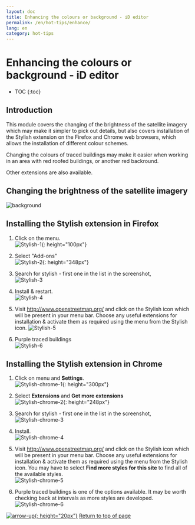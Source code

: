 ```yaml
---
layout: doc
title: Enhancing the colours or background - iD editor
permalink: /en/hot-tips/enhance/
lang: en
category: hot-tips
---
```


Enhancing the colours or background - iD editor
============

- TOC
{:toc}

Introduction
------------

This module covers the changing of the brightness of the satellite imagery which may make it simpler to pick out details, but also covers installation of the Stylish extension on the Firefox and Chrome web browsers, which allows the installation of different colour schemes.  

Changing the colours of traced buildings may make it easier when working in an area with red roofed buildings, or another red backround.  

Other extensions are also available. 

Changing the brightness of the satellite imagery
--------------------------------------------------

![background][]

Installing the Stylish extension in Firefox  
-------------------------------------------

1.  Click on the menu.  
![Stylish-1]{: height="100px"}

2.  Select "Add-ons"  
![Stylish-2]{: height="348px"}

3.  Search for stylish - first one in the list in the screenshot,  
![Stylish-3][]

4.  Install & restart.  
![Stylish-4][]

5.  Visit <http://www.openstreetmap.org/> and click on the Stylish icon which will be present in your menu bar. Choose any useful extensions for installation & activate them as required using the menu from the Stylish icon.
![Stylish-5][]

6.  Purple traced buildings  
![Stylish-6][]


Installing the Stylish extension in Chrome  
-------------------------------------------

1.  Click on menu and **Settings**.  
![Stylish-chrome-1]{: height="300px"}

2.  Select **Extensions** and **Get more extensions**  
![Stylish-chrome-2]{: height="248px"}

3.  Search for stylish - first one in the list in the screenshot,  
![Stylish-chrome-3][]

4.  Install.  
![Stylish-chrome-4][]

5.  Visit <http://www.openstreetmap.org/> and click on the Stylish icon which will be present in your menu bar. Choose any useful extensions for installation & activate them as required using the menu from the Stylish icon. You may have to select **Find more styles for this site** to find all of the available styles.  
![Stylish-chrome-5][]

6.  Purple traced buildings is one of the options available. It may be worth checking back at intervals as more styles are developed.   
![Stylish-chrome-6][]


[![arrow-up]{: height="20px"}](/en/hot-tips/enhance/ "Return to top of page") [Return to top of page](/en/hot-tips/enhance/ "Return to top of page")

[arrow-up]: /images/arrow-up.png
[background]:/images/hot-tips/background.gif
[Stylish-1]:/images/hot-tips/Stylish-1.png
[Stylish-2]:/images/hot-tips/Stylish-2.png
[Stylish-3]:/images/hot-tips/Stylish-3.png
[Stylish-4]:/images/hot-tips/Stylish-4.png
[Stylish-5]:/images/hot-tips/Stylish-5.png
[Stylish-6]:/images/hot-tips/HOT-purple-buildings.png
[Stylish-chrome-1]:/images/hot-tips/chrome_1-settings.png
[Stylish-chrome-2]:/images/hot-tips/chrome_2-extensions.png
[Stylish-chrome-3]:/images/hot-tips/chrome_3-stylish.png
[Stylish-chrome-4]:/images/hot-tips/chrome_4-stylish-add.png
[Stylish-chrome-5]:/images/hot-tips/chrome_5-more-styles.png
[Stylish-chrome-6]:/images/hot-tips/chrome_6-purple-stylish.png
